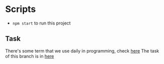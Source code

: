# Scripts
- `npm start` to run this project

## Task
There's some term that we use daily in programming, check [here](term.md)
The task of this branch is in [here](task.md)
